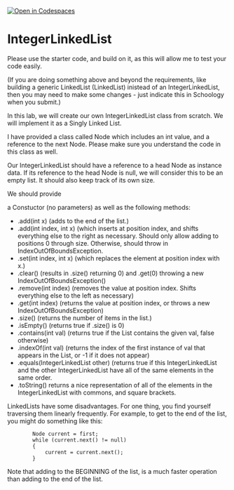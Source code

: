 [![Open in Codespaces](https://classroom.github.com/assets/launch-codespace-2972f46106e565e64193e422d61a12cf1da4916b45550586e14ef0a7c637dd04.svg)](https://classroom.github.com/open-in-codespaces?assignment_repo_id=20675107)
# IntegerLinkedList

Please use the starter code, and build on it, as this will allow me to test your code easily.

(If you are doing something above and beyond the requirements, like building a generic LinkedList (LinkedList) inistead of an IntegerLinkedList, then you may need to make some changes - just indicate this in Schoology when you submit.)

In this lab, we will create our own IntegerLinkedList class from scratch. We will implement it as a Singly Linked List.

I have provided a class called Node which includes an int value, and a reference to the next Node.  Please make sure you understand the code in this class as well.

Our IntegerLinkedList should have a reference to a head Node as instance data.  If its reference to the head Node is null, we will consider this to be an empty list.  It should also keep track of its own size.

We should provide

a Constuctor (no parameters)
as well as the following methods:

* .add(int x) (adds to the end of the list.)
* .add(int index, int x) (which inserts at position index, and shifts everything else to the right as necessary.  Should only allow adding to positions 0 through size.  Otherwise, should throw in IndexOutOfBoundsException.
* .set(int index, int x) (which replaces the element at position index with x.)
* .clear() (results in .size() returning 0) and .get(0) throwing a new IndexOutOfBoundsException()
* .remove(int index) (removes the value at position index.  Shifts everything else to the left as necessary)
* .get(int index) (returns the value at position index, or throws a new IndexOutOfBoundsException)
* .size() (returns the number of items in the list.)
* .isEmpty() (returns true if .size() is 0)
* .contains(int val) (returns true if the List contains the given val, false otherwise)
* .indexOf(int val) (returns the index of the first instance of val that appears in the List, or -1 if it does not appear)
* .equals(IntegerLinkedList other) (returns true if this IntegerLinkedList and the other IntegerLinkedList have all of the same elements in the same order.
* .toString() returns a nice representation of all of the elements in the IntegerLinkedList with commons, and square brackets.


LinkedLists have some disadvantages.  For one thing, you find yourself traversing them linearly frequently.  For example, to get to the end of the list, you might do something like this:

            Node current = first;
            while (current.next() != null)
            {
                current = current.next();
            }
Note that adding to the BEGINNING of the list, is a much faster operation than adding to the end of the list.
